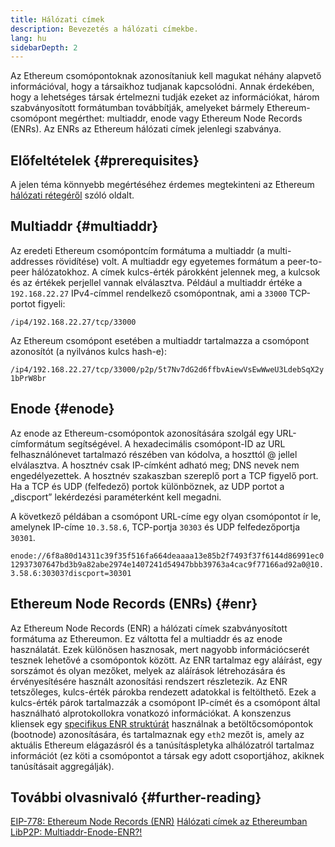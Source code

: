 ```yaml
---
title: Hálózati címek
description: Bevezetés a hálózati címekbe.
lang: hu
sidebarDepth: 2
---
```


Az Ethereum csomópontoknak azonosítaniuk kell magukat néhány alapvető információval, hogy a társaikhoz tudjanak kapcsolódni. Annak érdekében, hogy a lehetséges társak értelmezni tudják ezeket az információkat, három szabványosított formátumban továbbítják, amelyeket bármely Ethereum-csomópont megérthet: multiaddr, enode vagy Ethereum Node Records (ENRs). Az ENRs az Ethereum hálózati címek jelenlegi szabványa.

## Előfeltételek {#prerequisites}

A jelen téma könnyebb megértéséhez érdemes megtekinteni az Ethereum [hálózati rétegéről](/developers/docs/networking-layer/) szóló oldalt.

## Multiaddr {#multiaddr}

Az eredeti Ethereum csomópontcím formátuma a multiaddr (a multi-addresses rövidítése) volt. A multiaddr egy egyetemes formátum a peer-to-peer hálózatokhoz. A címek kulcs-érték párokként jelennek meg, a kulcsok és az értékek perjellel vannak elválasztva. Például a multiaddr értéke a `192.168.22.27` IPv4-címmel rendelkező csomópontnak, ami a `33000` TCP-portot figyeli:

`/ip4/192.168.22.27/tcp/33000`

Az Ethereum csomópont esetében a multiaddr tartalmazza a csomópont azonosítót (a nyilvános kulcs hash-e):

`/ip4/192.168.22.27/tcp/33000/p2p/5t7Nv7dG2d6ffbvAiewVsEwWweU3LdebSqX2y1bPrW8br`

## Enode {#enode}

Az enode az Ethereum-csomópontok azonosítására szolgál egy URL-címformátum segítségével. A hexadecimális csomópont-ID az URL felhasználónevet tartalmazó részében van kódolva, a hoszttól @ jellel elválasztva. A hosztnév csak IP-címként adható meg; DNS nevek nem engedélyezettek. A hosztnév szakaszban szereplő port a TCP figyelő port. Ha a TCP és UDP (felfedező) portok különböznek, az UDP portot a „discport” lekérdezési paraméterként kell megadni.

A következő példában a csomópont URL-címe egy olyan csomópontot ír le, amelynek IP-címe `10.3.58.6`, TCP-portja `30303` és UDP felfedezőportja `30301`.

`enode://6f8a80d14311c39f35f516fa664deaaaa13e85b2f7493f37f6144d86991ec012937307647bd3b9a82abe2974e1407241d54947bbb39763a4cac9f77166ad92a0@10.3.58.6:30303?discport=30301`

## Ethereum Node Records (ENRs) {#enr}

Az Ethereum Node Records (ENR) a hálózati címek szabványosított formátuma az Ethereumon. Ez váltotta fel a multiaddr és az enode használatát. Ezek különösen hasznosak, mert nagyobb információcserét tesznek lehetővé a csomópontok között. Az ENR tartalmaz egy aláírást, egy sorszámot és olyan mezőket, melyek az aláírások létrehozására és érvényesítésére használt azonosítási rendszert részletezik. Az ENR tetszőleges, kulcs-érték párokba rendezett adatokkal is feltölthető. Ezek a kulcs-érték párok tartalmazzák a csomópont IP-címét és a csomópont által használható alprotokollokra vonatkozó információkat. A konszenzus kliensek egy [specifikus ENR struktúrát](https://github.com/ethereum/consensus-specs/blob/dev/specs/phase0/p2p-interface.md#enr-structure) használnak a betöltőcsomópontok (bootnode) azonosítására, és tartalmaznak egy `eth2` mezőt is, amely az aktuális Ethereum elágazásról és a tanúsításpletyka alhálózatról tartalmaz információt (ez köti a csomópontot a társak egy adott csoportjához, akiknek tanúsításait aggregálják).

## További olvasnivaló {#further-reading}

[EIP-778: Ethereum Node Records (ENR)](https://eips.ethereum.org/EIPS/eip-778) [Hálózati címek az Ethereumban](https://dean.eigenmann.me/blog/2020/01/21/network-addresses-in-ethereum/) [LibP2P: Multiaddr-Enode-ENR?!](https://consensys.net/diligence/blog/2020/09/libp2p-multiaddr-enode-enr/)

